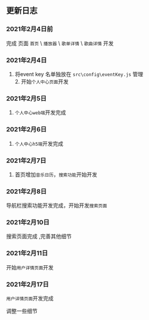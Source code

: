 ## 更新日志

### 2021年2月4日前
完成 页面 `首页` \ `播放器`  \ `歌单详情` \  `歌曲详情` 开发

### 2021年2月4日

1. 将event key 名单独放在 `src\config\eventKey.js` 管理 <br> 2. 开始`个人中心页面`开发

### 2021年2月5日

1. `个人中心web端`开发完成

### 2021年2月6日
1. `个人中心h5端`开发完成

### 2021年2月7日

1. 首页增加`音乐日历`，`搜索功能`开始开发

### 2021年2月8日

导航栏搜索功能开发完成，开始开发`搜索页面`

### 2021年2月10日

搜索页面完成 ,完善其他细节

### 2021年2月11日

开始`用户详情页面`开发


### 2021年2月17日

`用户详情页面`开发完成

调整一些细节